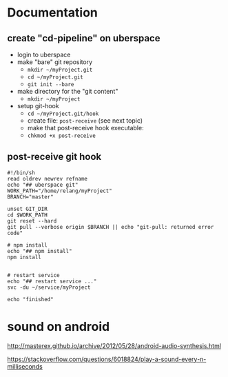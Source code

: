 # Documentation

## create "cd-pipeline" on uberspace 

- login to uberspace
- make "bare" git repository
  - ``mkdir ~/myProject.git``
  - ``cd ~/myProject.git``
  - ``git init --bare``
- make directory for the "git content"
  - ``mkdir ~/myProject``
- setup git-hook
  - ``cd ~/myProject.git/hook``
  - create file: ``post-receive`` (see next topic)
  - make that post-receive hook executable: 
  - ``chkmod +x post-receive``

## post-receive git hook
```
#!/bin/sh
read oldrev newrev refname
echo "## uberspace git"
WORK_PATH="/home/relang/myProject"
BRANCH="master"

unset GIT_DIR
cd $WORK_PATH
git reset --hard
git pull --verbose origin $BRANCH || echo "git-pull: returned error code"

# npm install
echo "## npm install"
npm install


# restart service
echo "## restart service ..."
svc -du ~/service/myProject

echo "finished"
````

# sound on android
  http://masterex.github.io/archive/2012/05/28/android-audio-synthesis.html

  https://stackoverflow.com/questions/6018824/play-a-sound-every-n-milliseconds
  